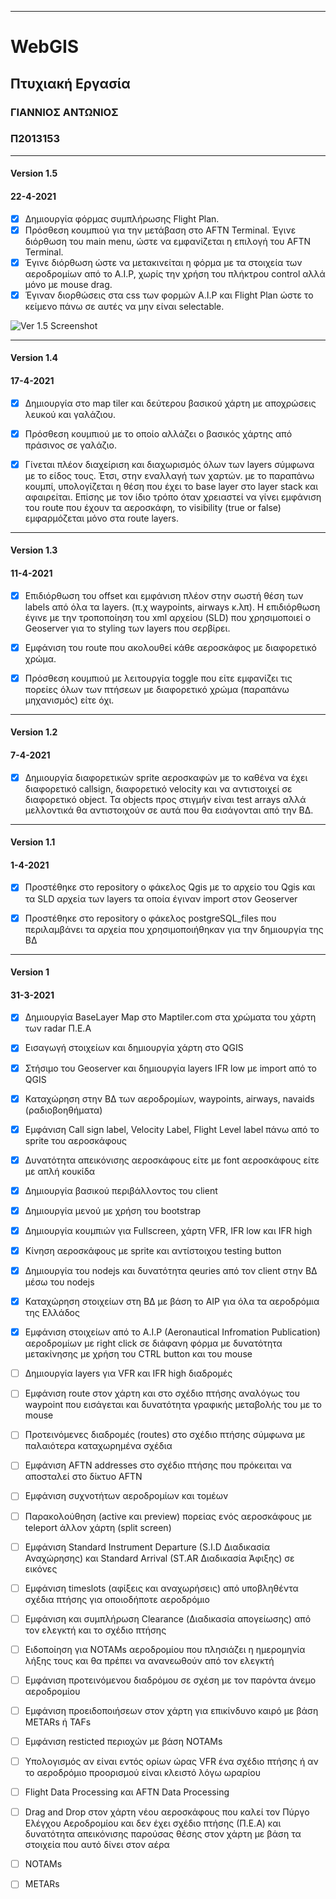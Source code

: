**********************
# WebGIS
## Πτυχιακή Εργασία 
### ΓΙΑΝΝΙΟΣ ΑΝΤΩΝΙΟΣ
### Π2013153

**********************
#### Version 1.5
#### 22-4-2021

- [x] Δημιουργία φόρμας συμπλήρωσης Flight Plan.
- [x] Πρόσθεση κουμπιού για την μετάβαση στο AFTN Terminal. Έγινε διόρθωση του main menu, ώστε να εμφανίζεται η επιλογή του AFTN Terminal.
- [x] Έγινε διόρθωση ώστε να μετακινείται η φόρμα με τα στοιχεία των αεροδρομίων από το A.I.P, χωρίς την χρήση του πλήκτρου control αλλά μόνο με
      mouse drag.
- [x] Έγιναν διορθώσεις στα css των φορμών A.I.P και Flight Plan ώστε το κείμενο πάνω σε αυτές να μην είναι selectable.

![Ver 1.5 Screenshot](https://github.com/p13gian1/Web-GIS/screenshots/blob/master/ver_1-5.PNG)


**********************
#### Version 1.4
#### 17-4-2021
- [x] Δημιουργία στο map tiler και δεύτερου βασικού χάρτη με αποχρώσεις λευκού και γαλάζιου.
- [x] Πρόσθεση κουμπιού με το οποίο αλλάζει ο βασικός χάρτης από πράσινος σε γαλάζιο.
- [x] Γίνεται πλέον διαχείριση και διαχωρισμός όλων των layers σύμφωνα με το είδος τους. Έτσι, στην εναλλαγή των χαρτών. με το παραπάνω κουμπί, υπολογίζεται η θέση
     που έχει το base layer στο layer stack και αφαιρείται. Επίσης με τον ίδιο τρόπο όταν χρειαστεί να γίνει εμφάνιση του route που έχουν τα αεροσκάφη, το visibility
     (true or false) εμφαρμόζεται μόνο στα route layers.


**********************
#### Version 1.3
#### 11-4-2021

- [x] Επιδιόρθωση του offset και εμφάνιση πλέον στην σωστή θέση των labels από όλα τα layers. (π.χ waypoints, airways κ.λπ). Η επιδιόρθωση έγινε με την τροποποίηση του
      xml αρχείου (SLD) που χρησιμοποιεί ο Geoserver για το styling των layers που σερβίρει.
- [x] Εμφάνιση του route που ακολουθεί κάθε αεροσκάφος με διαφορετικό χρώμα.
- [x] Πρόσθεση κουμπιού με λειτουργία toggle που είτε εμφανίζει τις πορείες όλων των πτήσεων με διαφορετικό χρώμα (παραπάνω μηχανισμός) είτε όχι. 


**********************
#### Version 1.2
#### 7-4-2021

- [x] Δημιουργία διαφορετικών sprite αεροσκαφών με το καθένα να έχει διαφορετικό
      callsign, διαφορετικό velocity και να αντιστοιχεί σε διαφορετικό object.
      Τα objects προς στιγμήν είναι test arrays αλλά μελλοντικά θα αντιστοιχούν σε αυτά που θα εισάγονται από την BΔ.


**********************
#### Version 1.1
#### 1-4-2021

- [x] Προστέθηκε στο repository ο φάκελος Qgis με το αρχείο του Qgis και τα SLD αρχεία
      των layers τα οποία έγιναν import στον Geoserver
- [x] Προστέθηκε στο repository ο φάκελος postgreSQL_files που περιλαμβάνει τα αρχεία
      που χρησιμοποιήθηκαν για την δημιουργία της ΒΔ


**********************
#### Version 1
#### 31-3-2021
  
- [x] Δημιουργία BaseLayer Map στο Maptiler.com στα χρώματα του χάρτη των radar Π.Ε.Α
- [x] Εισαγωγή στοιχείων και δημιουργία χάρτη στο QGIS
- [x] Στήσιμο του Geoserver και δημιουργία layers IFR low με import από το QGIS
- [x] Καταχώρηση στην ΒΔ των αεροδρομίων, waypoints, airways, navaids (ραδιοβοηθήματα)
- [x] Εμφάνιση Call sign label, Velocity Label, Flight Level label πάνω από το sprite
      του αεροσκάφους
- [x] Δυνατότητα απεικόνισης αεροσκάφους είτε με font αεροσκάφους είτε με απλή κουκίδα
- [x] Δημιουργία βασικού περιβάλλοντος του client
- [x] Δημιουργία μενού με χρήση του bootstrap
- [x] Δημιουργία κουμπιών για Fullscreen, χάρτη VFR, IFR low και IFR high
- [x] Κίνηση αεροσκάφους με sprite και αντίστοιχου testing button 
- [x] Δημιουργία του nodejs και δυνατότητα qeuries από τον client στην ΒΔ μέσω του
      nodejs
- [x] Καταχώρηση στοιχείων στη ΒΔ με βάση το AIP για όλα τα αεροδρόμια της Ελλάδος
- [x] Εμφάνιση στοιχείων από το Α.Ι.P (Aeronautical Infromation Publication)
      αεροδρομίων με right click σε διάφανη φόρμα με δυνατότητα μετακίνησης με χρήση του CTRL button και του mouse

   

- [ ] Δημιουργία layers για VFR και IFR high διαδρομές
- [ ] Εμφάνιση route στον χάρτη και στο σχέδιο πτήσης αναλόγως του waypoint που
      εισάγεται και δυνατότητα γραφικής μεταβολής του με το mouse
- [ ] Προτεινόμενες διαδρομές (routes) στο σχέδιο πτήσης σύμφωνα με παλαιότερα
      καταχωρημένα σχέδια
- [ ] Εμφάνιση AFTN addresses στο σχέδιο πτήσης που πρόκειται να αποσταλεί στο δίκτυο
      AFTN
- [ ] Εμφάνιση συχνοτήτων αεροδρομίων και τομέων
- [ ] Παρακολούθηση (active και preview) πορείας ενός αεροσκάφους με teleport άλλον
      χάρτη (split screen)
- [ ] Εμφάνιση Standard Instrument Departure (S.I.D Διαδικασία Αναχώρησης) και
      Standard Arrival
      (ST.AR Διαδικασία Άφιξης) σε εικόνες
- [ ] Εμφάνιση timeslots (αφίξεις και αναχωρήσεις)  από υποβληθέντα σχέδια πτήσης για
      οποιοδήποτε αεροδρόμιο
- [ ] Εμφάνιση και συμπλήρωση Clearance (Διαδικασία απογείωσης) από τον ελεγκτή και το
      σχέδιο πτήσης
- [ ] Ειδοποίηση για NOTAMs αεροδρομίου που πλησιάζει η ημερομηνία λήξης τους και θα
      πρέπει να ανανεωθούν από τον ελεγκτή
- [ ] Εμφάνιση προτεινόμενου διαδρόμου σε σχέση με τον παρόντα άνεμο αεροδρομίου
- [ ] Εμφάνιση προειδοποιήσεων στον χάρτη για επικίνδυνο καιρό με βάση METARs ή TAFs
- [ ] Εμφάνιση resticted περιοχών με βάση ΝΟΤΑΜs
- [ ] Υπολογισμός αν είναι εντός ορίων ώρας VFR ένα σχέδιο πτήσης ή αν το αεροδρόμιο
      προορισμού είναι κλειστό λόγω ωραρίου
- [ ] Flight Data Processing και AFTN Data Processing 
- [ ] Drag and Drop στον χάρτη νέου αεροσκάφους που καλεί τον Πύργο Ελέγχου
      Αεροδρομίου και δεν έχει σχέδιο πτήσης (Π.Ε.Α)
      και δυνατότητα απεικόνισης παρούσας θέσης στον χάρτη με βάση τα στοιχεία που αυτό δίνει στον αέρα
- [ ] ΝΟΤΑΜs
- [ ] METARs





         
